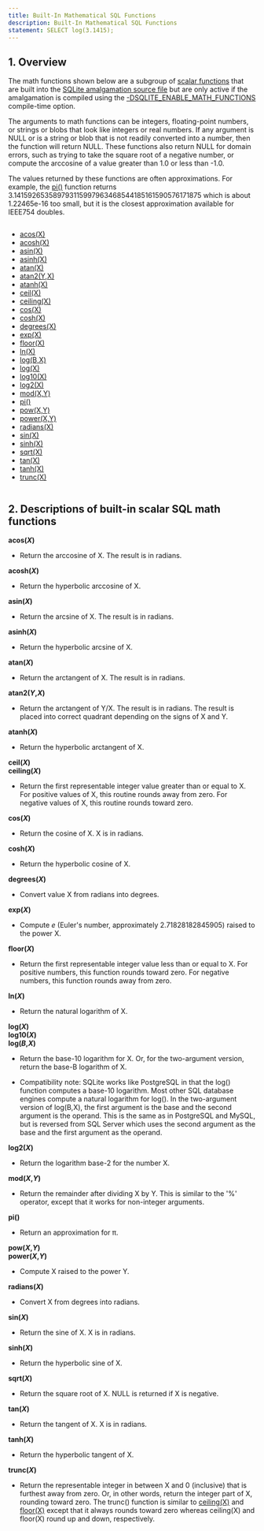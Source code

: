 ```yaml
---
title: Built-In Mathematical SQL Functions
description: Built-In Mathematical SQL Functions
statement: SELECT log(3.1415);
---
```


## 1. Overview

The math functions shown below are a subgroup of [scalar
functions](lang_corefunc) that are built into the
<a href="https://www.sqlite.org/amalgamation.html"
target="_blank">SQLite amalgamation source file</a> but are only active
if the amalgamation is compiled using the
<a href="https://www.sqlite.org/compile.html#enable_math_functions"
target="_blank">-DSQLITE_ENABLE_MATH_FUNCTIONS</a> compile-time option.

The arguments to math functions can be integers, floating-point numbers,
or strings or blobs that look like integers or real numbers. If any
argument is NULL or is a string or blob that is not readily converted
into a number, then the function will return NULL. These functions also
return NULL for domain errors, such as trying to take the square root of
a negative number, or compute the arccosine of a value greater than 1.0
or less than -1.0.

The values returned by these functions are often approximations. For
example, the [pi()](lang_mathfunc#pi) function returns
3.141592653589793115997963468544185161590576171875 which is about
1.22465e-16 too small, but it is the closest approximation available for
IEEE754 doubles.

<div class="columns">

- [acos(X)](lang_mathfunc#acos)
- [acosh(X)](lang_mathfunc#acosh)
- [asin(X)](lang_mathfunc#asin)
- [asinh(X)](lang_mathfunc#asinh)
- [atan(X)](lang_mathfunc#atan)
- [atan2(Y,X)](lang_mathfunc#atan2)
- [atanh(X)](lang_mathfunc#atanh)
- [ceil(X)](lang_mathfunc#ceil)
- [ceiling(X)](lang_mathfunc#ceil)
- [cos(X)](lang_mathfunc#cos)
- [cosh(X)](lang_mathfunc#cosh)
- [degrees(X)](lang_mathfunc#degrees)
- [exp(X)](lang_mathfunc#exp)
- [floor(X)](lang_mathfunc#floor)
- [ln(X)](lang_mathfunc#ln)
- [log(B,X)](lang_mathfunc#log)
- [log(X)](lang_mathfunc#log)
- [log10(X)](lang_mathfunc#log)
- [log2(X)](lang_mathfunc#log2)
- [mod(X,Y)](lang_mathfunc#mod)
- [pi()](lang_mathfunc#pi)
- [pow(X,Y)](lang_mathfunc#pow)
- [power(X,Y)](lang_mathfunc#pow)
- [radians(X)](lang_mathfunc#radians)
- [sin(X)](lang_mathfunc#sin)
- [sinh(X)](lang_mathfunc#sinh)
- [sqrt(X)](lang_mathfunc#sqrt)
- [tan(X)](lang_mathfunc#tan)
- [tanh(X)](lang_mathfunc#tanh)
- [trunc(X)](lang_mathfunc#trunc)

</div>

## 2. Descriptions of built-in scalar SQL math functions

<div class="no-bullets-list">

<span id="acos"></span>

**acos(*X*)**

- Return the arccosine of X. The result is in radians.

<span id="acosh"></span>

**acosh(*X*)**

- Return the hyperbolic arccosine of X.

<span id="asin"></span>

**asin(*X*)**

- Return the arcsine of X. The result is in radians.

<span id="asinh"></span>

**asinh(*X*)**

- Return the hyperbolic arcsine of X.

<span id="atan"></span>

**atan(*X*)**

- Return the arctangent of X. The result is in radians.

<span id="atan2"></span>

**atan2(*Y*,*X*)**

- Return the arctangent of Y/X. The result is in radians. The result is
placed into correct quadrant depending on the signs of X and Y.

<span id="atanh"></span>

**atanh(*X*)**

- Return the hyperbolic arctangent of X.

<span id="ceil"></span>

**ceil(*X*)  
ceiling(*X*)**

- Return the first representable integer value greater than or equal to X.
For positive values of X, this routine rounds away from zero. For
negative values of X, this routine rounds toward zero.

<span id="cos"></span>

**cos(*X*)**

- Return the cosine of X. X is in radians.

<span id="cosh"></span>

**cosh(*X*)**

- Return the hyperbolic cosine of X.

<span id="degrees"></span>

**degrees(*X*)**

- Convert value X from radians into degrees.

<span id="exp"></span>

**exp(*X*)**

- Compute *e* (Euler's number, approximately 2.71828182845905) raised to
the power X.

<span id="floor"></span>

**floor(*X*)**

- Return the first representable integer value less than or equal to X.
For positive numbers, this function rounds toward zero. For negative
numbers, this function rounds away from zero.

<span id="ln"></span>

**ln(*X*)**

- Return the natural logarithm of X.

<span id="log"></span>

**log(*X*)  
log10(*X*)  
log(*B*,*X*)**

- Return the base-10 logarithm for X. Or, for the two-argument version,
return the base-B logarithm of X.

- Compatibility note: SQLite works like PostgreSQL in that the log()
function computes a base-10 logarithm. Most other SQL database engines
compute a natural logarithm for log(). In the two-argument version of
log(B,X), the first argument is the base and the second argument is the
operand. This is the same as in PostgreSQL and MySQL, but is reversed
from SQL Server which uses the second argument as the base and the first
argument as the operand.

<span id="log2"></span>

**log2(*X*)**

- Return the logarithm base-2 for the number X.

<span id="mod"></span>

**mod(*X*,*Y*)**

- Return the remainder after dividing X by Y. This is similar to the '%'
operator, except that it works for non-integer arguments.

<span id="pi"></span>

**pi()**

- Return an approximation for π.

<span id="pow"></span>

**pow(*X*,*Y*)  
power(*X*,*Y*)**

- Compute X raised to the power Y.

<span id="radians"></span>

**radians(*X*)**

- Convert X from degrees into radians.

<span id="sin"></span>

**sin(*X*)**

- Return the sine of X. X is in radians.

<span id="sinh"></span>

**sinh(*X*)**

- Return the hyperbolic sine of X.

<span id="sqrt"></span>

**sqrt(*X*)**

- Return the square root of X. NULL is returned if X is negative.

<span id="tan"></span>

**tan(*X*)**

- Return the tangent of X. X is in radians.

<span id="tanh"></span>

**tanh(*X*)**

- Return the hyperbolic tangent of X.

<span id="trunc"></span>

**trunc(*X*)**

- Return the representable integer in between X and 0 (inclusive) that is
furthest away from zero. Or, in other words, return the integer part of
X, rounding toward zero. The trunc() function is similar to
[ceiling(X)](lang_mathfunc#ceil) and [floor(X)](lang_mathfunc#floor)
except that it always rounds toward zero whereas ceiling(X) and floor(X)
round up and down, respectively.

</div>